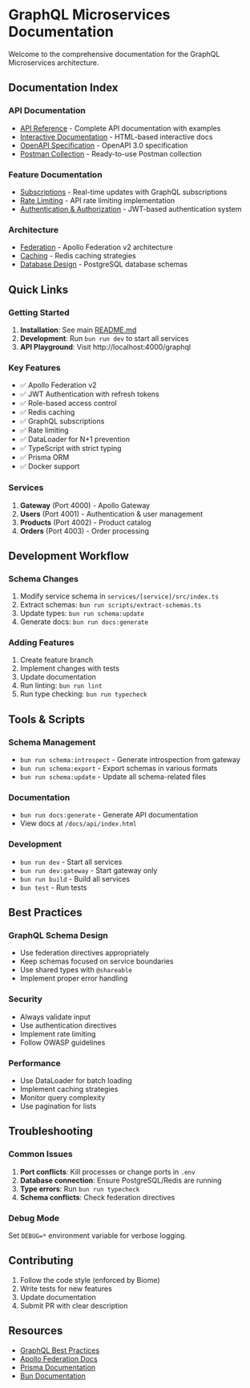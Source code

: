 # GraphQL Microservices Documentation

Welcome to the comprehensive documentation for the GraphQL Microservices architecture.

## Documentation Index

### API Documentation
- [API Reference](./api/README.md) - Complete API documentation with examples
- [Interactive Documentation](./api/index.html) - HTML-based interactive docs
- [OpenAPI Specification](./api/openapi.json) - OpenAPI 3.0 specification
- [Postman Collection](./api/postman-collection.json) - Ready-to-use Postman collection

### Feature Documentation
- [Subscriptions](./SUBSCRIPTIONS.md) - Real-time updates with GraphQL subscriptions
- [Rate Limiting](./RATE_LIMITING.md) - API rate limiting implementation
- [Authentication & Authorization](./AUTH.md) - JWT-based authentication system

### Architecture
- [Federation](./FEDERATION.md) - Apollo Federation v2 architecture
- [Caching](./CACHING.md) - Redis caching strategies
- [Database Design](./DATABASE.md) - PostgreSQL database schemas

## Quick Links

### Getting Started
1. **Installation**: See main [README.md](../README.md)
2. **Development**: Run `bun run dev` to start all services
3. **API Playground**: Visit http://localhost:4000/graphql

### Key Features
- ✅ Apollo Federation v2
- ✅ JWT Authentication with refresh tokens
- ✅ Role-based access control
- ✅ Redis caching
- ✅ GraphQL subscriptions
- ✅ Rate limiting
- ✅ DataLoader for N+1 prevention
- ✅ TypeScript with strict typing
- ✅ Prisma ORM
- ✅ Docker support

### Services
1. **Gateway** (Port 4000) - Apollo Gateway
2. **Users** (Port 4001) - Authentication & user management
3. **Products** (Port 4002) - Product catalog
4. **Orders** (Port 4003) - Order processing

## Development Workflow

### Schema Changes
1. Modify service schema in `services/[service]/src/index.ts`
2. Extract schemas: `bun run scripts/extract-schemas.ts`
3. Update types: `bun run schema:update`
4. Generate docs: `bun run docs:generate`

### Adding Features
1. Create feature branch
2. Implement changes with tests
3. Update documentation
4. Run linting: `bun run lint`
5. Run type checking: `bun run typecheck`

## Tools & Scripts

### Schema Management
- `bun run schema:introspect` - Generate introspection from gateway
- `bun run schema:export` - Export schemas in various formats
- `bun run schema:update` - Update all schema-related files

### Documentation
- `bun run docs:generate` - Generate API documentation
- View docs at `/docs/api/index.html`

### Development
- `bun run dev` - Start all services
- `bun run dev:gateway` - Start gateway only
- `bun run build` - Build all services
- `bun test` - Run tests

## Best Practices

### GraphQL Schema Design
- Use federation directives appropriately
- Keep schemas focused on service boundaries
- Use shared types with `@shareable`
- Implement proper error handling

### Security
- Always validate input
- Use authentication directives
- Implement rate limiting
- Follow OWASP guidelines

### Performance
- Use DataLoader for batch loading
- Implement caching strategies
- Monitor query complexity
- Use pagination for lists

## Troubleshooting

### Common Issues
1. **Port conflicts**: Kill processes or change ports in `.env`
2. **Database connection**: Ensure PostgreSQL/Redis are running
3. **Type errors**: Run `bun run typecheck`
4. **Schema conflicts**: Check federation directives

### Debug Mode
Set `DEBUG=*` environment variable for verbose logging.

## Contributing

1. Follow the code style (enforced by Biome)
2. Write tests for new features
3. Update documentation
4. Submit PR with clear description

## Resources

- [GraphQL Best Practices](https://graphql.org/learn/best-practices/)
- [Apollo Federation Docs](https://www.apollographql.com/docs/federation/)
- [Prisma Documentation](https://www.prisma.io/docs)
- [Bun Documentation](https://bun.sh/docs)